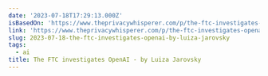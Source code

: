 ```yaml
---
date: '2023-07-18T17:29:13.000Z'
isBasedOn: 'https://www.theprivacywhisperer.com/p/the-ftc-investigates-openai'
link: 'https://www.theprivacywhisperer.com/p/the-ftc-investigates-openai'
slug: 2023-07-18-the-ftc-investigates-openai-by-luiza-jarovsky
tags:
  - ai
title: The FTC investigates OpenAI - by Luiza Jarovsky
---
```


